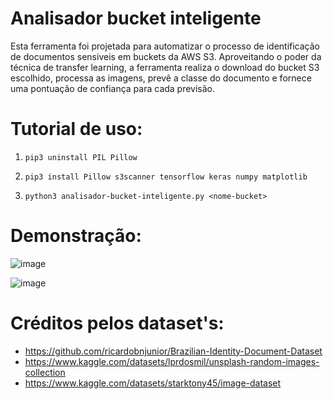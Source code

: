 # Analisador bucket inteligente

Esta ferramenta foi projetada para automatizar o processo de identificação de documentos sensiveis em buckets da AWS S3. Aproveitando o poder da técnica de transfer learning, a ferramenta realiza o download do bucket S3 escolhido, processa as imagens, prevê a classe do documento e fornece uma pontuação de confiança para cada previsão. 

# Tutorial de uso:

1) `pip3 uninstall PIL Pillow`

2) `pip3 install Pillow s3scanner tensorflow keras numpy matplotlib`

3) `python3 analisador-bucket-inteligente.py <nome-bucket>`

# Demonstração:

![image](https://user-images.githubusercontent.com/48680041/235518181-678ddfb2-8573-40c7-8532-1d127c7d4a41.png)

![image](https://user-images.githubusercontent.com/48680041/235518070-ddb2daff-d2d4-4e2e-b7af-a303b7fe0e22.png)

# Créditos pelos dataset's:

* https://github.com/ricardobnjunior/Brazilian-Identity-Document-Dataset
* https://www.kaggle.com/datasets/lprdosmil/unsplash-random-images-collection
* https://www.kaggle.com/datasets/starktony45/image-dataset

